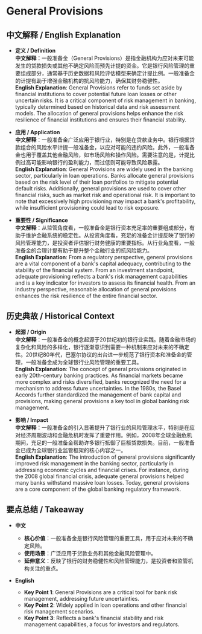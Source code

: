 # General Provisions

## 中文解释 / English Explanation

* **定义 / Definition**  
  **中文解释**：一般准备金（General Provisions）是指金融机构为应对未来可能发生的贷款损失或其他不确定风险而预先计提的资金。它是银行风险管理的重要组成部分，通常基于历史数据和风险评估模型来确定计提比例。一般准备金的计提有助于增强金融机构的抗风险能力，确保其财务稳健性。  
  **English Explanation**: General Provisions refer to funds set aside by financial institutions to cover potential future loan losses or other uncertain risks. It is a critical component of risk management in banking, typically determined based on historical data and risk assessment models. The allocation of general provisions helps enhance the risk resilience of financial institutions and ensures their financial stability.

* **应用 / Application**  
  **中文解释**：一般准备金广泛应用于银行业，特别是在贷款业务中。银行根据贷款组合的风险水平计提一般准备金，以应对可能的违约风险。此外，一般准备金也用于覆盖其他金融风险，如市场风险和操作风险。需要注意的是，计提比例过高可能影响银行的盈利能力，而过低则可能导致风险暴露。  
  **English Explanation**: General Provisions are widely used in the banking sector, particularly in loan operations. Banks allocate general provisions based on the risk level of their loan portfolios to mitigate potential default risks. Additionally, general provisions are used to cover other financial risks, such as market risk and operational risk. It is important to note that excessively high provisioning may impact a bank's profitability, while insufficient provisioning could lead to risk exposure.

* **重要性 / Significance**  
  **中文解释**：从监管角度看，一般准备金是银行资本充足率的重要组成部分，有助于维护金融系统的稳定性。从投资角度看，充足的准备金计提反映了银行的风险管理能力，是投资者评估银行财务健康的重要指标。从行业角度看，一般准备金的合理计提有助于提升整个金融行业的抗风险能力。  
  **English Explanation**: From a regulatory perspective, general provisions are a vital component of a bank's capital adequacy, contributing to the stability of the financial system. From an investment standpoint, adequate provisioning reflects a bank's risk management capabilities and is a key indicator for investors to assess its financial health. From an industry perspective, reasonable allocation of general provisions enhances the risk resilience of the entire financial sector.

## 历史典故 / Historical Context

* **起源 / Origin**  
  **中文解释**：一般准备金的概念起源于20世纪初的银行业实践。随着金融市场的复杂化和风险的多样化，银行逐渐意识到需要一种机制来应对未来的不确定性。20世纪80年代，巴塞尔协议的出台进一步规范了银行资本和准备金的管理，一般准备金成为全球银行业风险管理的重要工具。  
  **English Explanation**: The concept of general provisions originated in early 20th-century banking practices. As financial markets became more complex and risks diversified, banks recognized the need for a mechanism to address future uncertainties. In the 1980s, the Basel Accords further standardized the management of bank capital and provisions, making general provisions a key tool in global banking risk management.

* **影响 / Impact**  
  **中文解释**：一般准备金的引入显著提升了银行业的风险管理水平，特别是在应对经济周期波动和金融危机时发挥了重要作用。例如，2008年全球金融危机期间，充足的一般准备金帮助许多银行抵御了巨额贷款损失。目前，一般准备金已成为全球银行业监管框架的核心内容之一。  
  **English Explanation**: The introduction of general provisions significantly improved risk management in the banking sector, particularly in addressing economic cycles and financial crises. For instance, during the 2008 global financial crisis, adequate general provisions helped many banks withstand massive loan losses. Today, general provisions are a core component of the global banking regulatory framework.

## 要点总结 / Takeaway

* **中文**  
  - **核心价值**：一般准备金是银行风险管理的重要工具，用于应对未来的不确定风险。  
  - **使用场景**：广泛应用于贷款业务和其他金融风险管理中。  
  - **延伸意义**：反映了银行的财务稳健性和风险管理能力，是投资者和监管机构关注的重点。

* **English**  
  - **Key Point 1**: General Provisions are a critical tool for bank risk management, addressing future uncertainties.  
  - **Key Point 2**: Widely applied in loan operations and other financial risk management scenarios.  
  - **Key Point 3**: Reflects a bank's financial stability and risk management capabilities, a focus for investors and regulators.